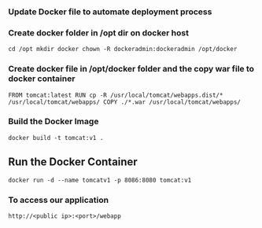 ### Update Docker file to automate deployment process

### Create docker folder in /opt dir on docker host

`
cd /opt
mkdir docker
chown -R dockeradmin:dockeradmin /opt/docker
`

### Create docker file in /opt/docker folder and the copy war file to docker container
`
FROM tomcat:latest
RUN cp -R /usr/local/tomcat/webapps.dist/* /usr/local/tomcat/webapps/
COPY ./*.war /usr/local/tomcat/webapps/
`

### Build the Docker Image

`docker build -t tomcat:v1 .`

## Run the Docker Container
`docker run -d --name tomcatv1 -p 8086:8080 tomcat:v1`

### To access our application 
`http://<public ip>:<port>/webapp`


